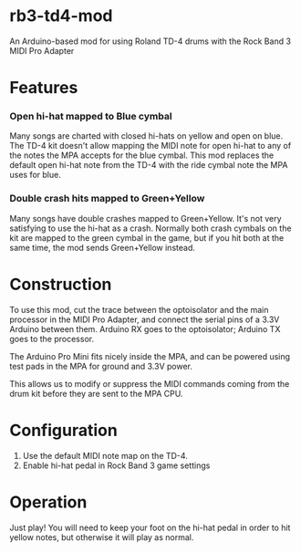# rb3-td4-mod

An Arduino-based mod for using Roland TD-4 drums with the Rock Band 3 MIDI Pro Adapter

# Features

### Open hi-hat mapped to Blue cymbal

Many songs are charted with closed hi-hats on yellow and open on blue. The TD-4 kit
doesn't allow mapping the MIDI note for open hi-hat to any of the notes the MPA accepts
for the blue cymbal. This mod replaces the default open hi-hat note from the TD-4 with
the ride cymbal note the MPA uses for blue.

### Double crash hits mapped to Green+Yellow

Many songs have double crashes mapped to Green+Yellow. It's not very satisfying to use
the hi-hat as a crash. Normally both crash cymbals on the kit are mapped to the green
cymbal in the game, but if you hit both at the same time, the mod sends Green+Yellow
instead.


# Construction

To use this mod, cut the trace between the optoisolator and the main processor in the
MIDI Pro Adapter, and connect the serial pins of a 3.3V Arduino between them. Arduino RX
goes to the optoisolator; Arduino TX goes to the processor.

The Arduino Pro Mini fits nicely inside the MPA, and can be powered using test pads in
the MPA for ground and 3.3V power.

This allows us to modify or suppress the MIDI commands coming from the drum kit before
they are sent to the MPA CPU.


# Configuration

1. Use the default MIDI note map on the TD-4.
2. Enable hi-hat pedal in Rock Band 3 game settings


# Operation

Just play! You will need to keep your foot on the hi-hat pedal in order to hit yellow
notes, but otherwise it will play as normal.


